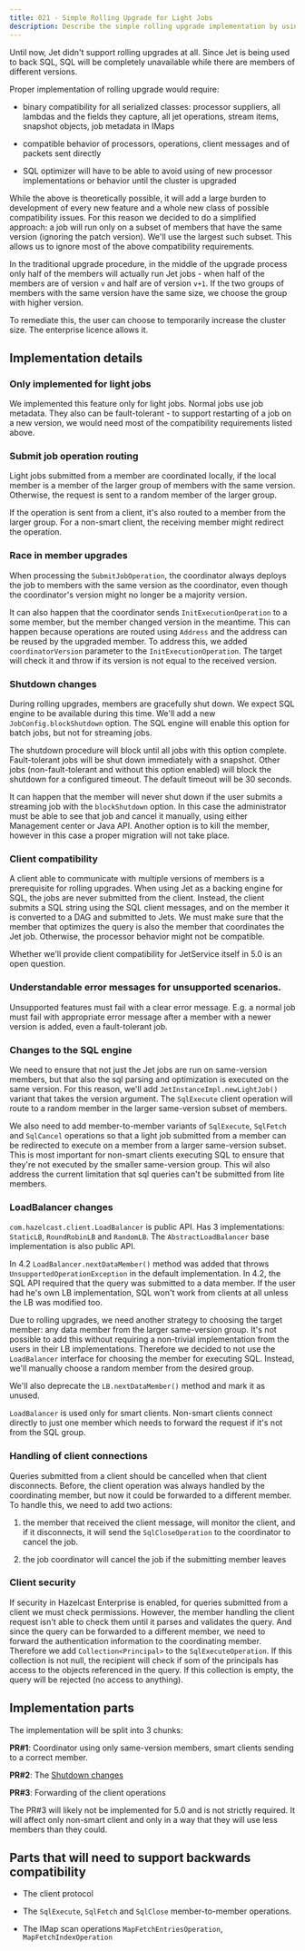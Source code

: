 ```yaml
---
title: 021 - Simple Rolling Upgrade for Light Jobs
description: Describe the simple rolling upgrade implementation by using members with the same version 
---
```


Until now, Jet didn't support rolling upgrades at all. Since Jet is
being used to back SQL, SQL will be completely unavailable while there
are members of different versions.

Proper implementation of rolling upgrade would require:

- binary compatibility for all serialized classes: processor suppliers,
  all lambdas and the fields they capture, all jet operations, stream
  items, snapshot objects, job metadata in IMaps

- compatible behavior of processors, operations, client messages and
  of packets sent directly

- SQL optimizer will have to be able to avoid using of new processor
  implementations or behavior until the cluster is upgraded

While the above is theoretically possible, it will add a large burden to
development of every new feature and a whole new class of possible
compatibility issues. For this reason we decided to do a simplified
approach: a job will run only on a subset of members that have the same
version (ignoring the patch version). We'll use the largest such subset.
This allows us to ignore most of the above compatibility requirements.

In the traditional upgrade procedure, in the middle of the upgrade
process only half of the members will actually run Jet jobs - when half
of the members are of version `v` and half are of version `v+1`. If the
two groups of members with the same version have the same size, we
choose the group with higher version.

To remediate this, the user can choose to temporarily increase the
cluster size. The enterprise licence allows it.

## Implementation details

### Only implemented for light jobs

We implemented this feature only for light jobs. Normal jobs use job
metadata. They also can be fault-tolerant - to support restarting of a
job on a new version, we would need most of the compatibility
requirements listed above.

### Submit job operation routing

Light jobs submitted from a member are coordinated locally, if the local
member is a member of the larger group of members with the same version.
Otherwise, the request is sent to a random member of the larger group.

If the operation is sent from a client, it's also routed to a member
from the larger group. For a non-smart client, the receiving member
might redirect the operation.

### Race in member upgrades

When processing the `SubmitJobOperation`, the coordinator always deploys
the job to members with the same version as the coordinator, even though
the coordinator's version might no longer be a majority version.

It can also happen that the coordinator sends `InitExecutionOperation`
to a some member, but the member changed version in the meantime. This
can happen because operations are routed using `Address` and the address
can be reused by the upgraded member. To address this, we added
`coordinatorVersion` parameter to the `InitExecutionOperation`. The
target will check it and throw if its version is not equal to the
received version.

### Shutdown changes

During rolling upgrades, members are gracefully shut down. We expect SQL
engine to be available during this time. We'll add a new
`JobConfig.blockShutdown` option. The SQL engine will enable this option
for batch jobs, but not for streaming jobs.

The shutdown procedure will block until all jobs with this option
complete. Fault-tolerant jobs will be shut down immediately with a
snapshot. Other jobs (non-fault-tolerant and without this option
enabled) will block the shutdown for a configured timeout. The default
timeout will be 30 seconds.

It can happen that the member will never shut down if the user submits a
streaming job with the `blockShutdown` option. In this case the
administrator must be able to see that job and cancel it manually, using
either Management center or Java API. Another option is to kill the
member, however in this case a proper migration will not take place.

### Client compatibility

A client able to communicate with multiple versions of members is a
prerequisite for rolling upgrades. When using Jet as a backing engine
for SQL, the jobs are never submitted from the client. Instead, the
client submits a SQL string using the SQL client messages, and on the
member it is converted to a DAG and submitted to Jets. We must make sure
that the member that optimizes the query is also the member that
coordinates the Jet job. Otherwise, the processor behavior might not be
compatible.

Whether we'll provide client compatibility for JetService itself in 5.0
is an open question.

### Understandable error messages for unsupported scenarios.

Unsupported features must fail with a clear error message. E.g. a normal
job must fail with appropriate error message after a member with a newer
version is added, even a fault-tolerant job.

### Changes to the SQL engine

We need to ensure that not just the Jet jobs are run on same-version
members, but that also the sql parsing and optimization is executed on
the same version. For this reason, we'll add
`JetInstanceImpl.newLightJob()` variant that takes the version argument.
The `SqlExecute` client operation will route to a random member in the
larger same-version subset of members.

We also need to add member-to-member variants of `SqlExecute`,
`SqlFetch` and `SqlCancel` operations so that a light job submitted from
a member can be redirected to execute on a member from a larger
same-version subset. This is most important for non-smart clients
executing SQL to ensure that they're not executed by the smaller
same-version group. This wil also address the current limitation that
sql queries can't be submitted from lite members.

### LoadBalancer changes

`com.hazelcast.client.LoadBalancer` is public API. Has 3
implementations: `StaticLB`, `RoundRobinLB` and `RandomLB`. The
`AbstractLoadBalancer` base implementation is also public API.

In 4.2 `LoadBalancer.nextDataMember()` method was added that throws
`UnsupportedOperationException` in the default implementation. In 4.2,
the SQL API required that the query was submitted to a data member. If
the user had he's own LB implementation, SQL won't work from clients at
all unless the LB was modified too.

Due to rolling upgrades, we need another strategy to choosing the target
member: any data member from the larger same-version group. It's not
possible to add this without requiring a non-trivial implementation from
the users in their LB implementations. Therefore we decided to not use
the `LoadBalancer` interface for choosing the member for executing SQL.
Instead, we'll manually choose a random member from the desired group.

We'll also deprecate the `LB.nextDataMember()` method and mark it as
unused.

`LoadBalancer` is used only for smart clients. Non-smart clients connect
directly to just one member which needs to forward the request if it's
not from the SQL group.

### Handling of client connections

Queries submitted from a client should be cancelled when that client
disconnects. Before, the client operation was always handled by the
coordinating member, but now it could be forwarded to a different
member. To handle this, we need to add two actions:

1. the member that received the client message, will monitor the client,
and if it disconnects, it will send the `SqlCloseOperation` to the
coordinator to cancel the job.
   
2. the job coordinator will cancel the job if the submitting member
leaves

### Client security

If security in Hazelcast Enterprise is enabled, for queries submitted
from a client we must check permissions. However, the member handling
the client request isn't able to check them until it parses and
validates the query. And since the query can be forwarded to a different
member, we need to forward the authentication information to the
coordinating member. Therefore we add `Collection<Principal>` to the
`SqlExecuteOperation`. If this collection is not null, the recipient
will check if som of the principals has access to the objects referenced
in the query. If this collection is empty, the query will be rejected
(no access to anything).

## Implementation parts

The implementation will be split into 3 chunks:

**PR#1**: Coordinator using only same-version members, smart clients
sending to a correct member.

**PR#2**: The [Shutdown changes](#shutdown-changes)

**PR#3**: Forwarding of the client operations

The PR#3 will likely not be implemented for 5.0 and is not strictly
required. It will affect only non-smart client and only in a way that
they will use less members than they could.

## Parts that will need to support backwards compatibility

- The client protocol

- The `SqlExecute`, `SqlFetch` and `SqlClose` member-to-member
operations.

- The IMap scan operations `MapFetchEntriesOperation`,
`MapFetchIndexOperation`
